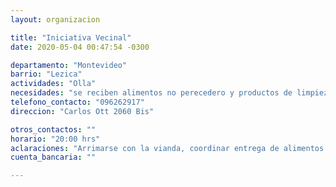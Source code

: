 ```yaml
---
layout: organizacion

title: "Iniciativa Vecinal"
date: 2020-05-04 00:47:54 -0300

departamento: "Montevideo"
barrio: "Lezica"
actividades: "Olla"
necesidades: "se reciben alimentos no perecedero y productos de limpieza"
telefono_contacto: "096262917"
direccion: "Carlos Ott 2060 Bis"

otros_contactos: ""
horario: "20:00 hrs"
aclaraciones: "Arrimarse con la vianda, coordinar entrega de alimentos no perecederos y productos de limpieza vía movil."
cuenta_bancaria: ""

---
```

